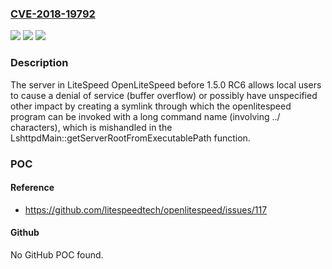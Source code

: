 ### [CVE-2018-19792](https://cve.mitre.org/cgi-bin/cvename.cgi?name=CVE-2018-19792)
![](https://img.shields.io/static/v1?label=Product&message=n%2Fa&color=blue)
![](https://img.shields.io/static/v1?label=Version&message=n%2Fa&color=blue)
![](https://img.shields.io/static/v1?label=Vulnerability&message=n%2Fa&color=brighgreen)

### Description

The server in LiteSpeed OpenLiteSpeed before 1.5.0 RC6 allows local users to cause a denial of service (buffer overflow) or possibly have unspecified other impact by creating a symlink through which the openlitespeed program can be invoked with a long command name (involving ../ characters), which is mishandled in the LshttpdMain::getServerRootFromExecutablePath function.

### POC

#### Reference
- https://github.com/litespeedtech/openlitespeed/issues/117

#### Github
No GitHub POC found.


